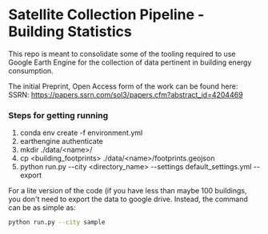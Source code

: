 # Satellite Collection Pipeline - Building Statistics
This repo is meant to consolidate some of the tooling required to use Google Earth Engine for the collection of data pertinent in building energy consumption.

The initial Preprint, Open Access form of the work can be found here:
SSRN: https://papers.ssrn.com/sol3/papers.cfm?abstract_id=4204469

### Steps for getting running
1. conda env create -f environment.yml
2. earthengine authenticate
3. mkdir ./data/\<name\>/
5. cp <building_footprints> ./data/\<name\>/footprints.geojson
6. python run.py --city <directory_name> --settings default\_settings.yml --export

For a lite version of the code (if you have less than maybe 100 buildings, you don't need to export the data to google drive. Instead, the command can be as simple as:
```bash
python run.py --city sample
```
